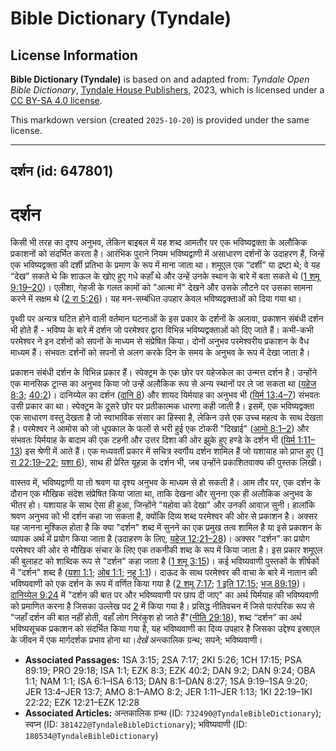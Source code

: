 # Bible Dictionary (Tyndale)

## License Information

**Bible Dictionary (Tyndale)** is based on and adapted from: _Tyndale Open Bible Dictionary_, [Tyndale House Publishers](https://tyndaleopenresources.com/), 2023, which is licensed under a [CC BY-SA 4.0 license](https://creativecommons.org/licenses/by-sa/4.0/legalcode.en).

This markdown version (created `2025-10-20`) is provided under the same license.



--------------------------------

## दर्शन (id: 647801)

दर्शन
=====

किसी भी तरह का दृश्य अनुभव, लेकिन बाइबल में यह शब्द आमतौर पर एक भविष्यद्वक्ता के अलौकिक प्रकाशनों को संदर्भित करता है। आरंभिक पुराने नियम भविष्यद्वाणी में असाधारण दर्शनों के उदाहरण हैं, जिन्हें एक भविष्यद्वक्ता की दर्शी प्रतिभा के प्रमाण के रूप में माना जाता था। शमूएल एक “दर्शी” या द्रष्टा थे; वे यह “देख” सकते थे कि शाऊल के खोए हुए गधे कहाँ थे और उन्हें उनके स्थान के बारे में बता सकते थे ([1 शमू 9:19–20](https://ref.ly/1Sam9:19-1Sam9:20))। एलीशा, गेहजी के गलत कामों को "आत्मा में" देखने और उसके लौटने पर उसका सामना करने में सक्षम थे ([2 रा 5:26](https://ref.ly/2Kgs5:26))। यह मन\-सम्बंधित उपहार केवल भविष्यद्वक्ताओं को दिया गया था।

पृथ्वी पर अन्यत्र घटित होने वाली वर्तमान घटनाओं के इस प्रकार के दर्शनों के अलावा, प्रकाशन संबंधी दर्शन भी होते हैं \- भविष्य के बारे में दर्शन जो परमेश्वर द्वारा विभिन्न भविष्यद्वक्ताओं को दिए जाते हैं। कभी\-कभी परमेश्वर ने इन दर्शनों को सपनों के माध्यम से संप्रेषित किया। दोनों अनुभव परमेश्वरीय प्रकाशन के वैध माध्यम हैं। संभवतः दर्शनों को सपनों से अलग करके दिन के समय के अनुभव के रूप में देखा जाता है।

प्रकाशन संबंधी दर्शन के विभिन्न प्रकार हैं। स्पेक्ट्रम के एक छोर पर यहेजकेल का उन्मत्त दर्शन है। उन्होंने एक मानसिक ट्रान्स का अनुभव किया जो उन्हें अलौकिक रूप से अन्य स्थानों पर ले जा सकता था ([यहेज 8:3](https://ref.ly/Ezek8:3); [40:2](https://ref.ly/Ezek40:2))। दानिय्येल का दर्शन ([दानि 8](https://ref.ly/Dan8:1-Dan8:27)) और शायद यिर्मयाह का अनुभव भी ([यिर्म 13:4–7](https://ref.ly/Jer13:4-Jer13:7)) संभवतः उसी प्रकार का था। स्पेक्ट्रम के दूसरे छोर पर प्रतीकात्मक धारणा कही जाती है। इसमें, एक भविष्यद्वक्ता एक साधारण वस्तु देखता है जो स्वाभाविक संसार का हिस्सा है, लेकिन उसे एक उच्च महत्व के साथ देखता है। परमेश्वर ने आमोस को जो धूपकाल के फलों से भरी हुई एक टोकरी "दिखाई" ([आमो 8:1–2](https://ref.ly/Amos8:1-Amos8:2)) और संभवतः यिर्मयाह के बादाम की एक टहनी और उत्तर दिशा की ओर झुके हुए हण्डे के दर्शन भी ([यिर्म 1:11–13](https://ref.ly/Jer1:11-Jer1:13)) इस श्रेणी में आते हैं। एक मध्यवर्ती प्रकार में सचित्र स्वर्गीय दर्शन शामिल हैं जो यशायाह को प्राप्त हुए ([1 रा 22:19–22](https://ref.ly/1Kgs22:19-1Kgs22:22); [यशा 6](https://ref.ly/Isa6:1-Isa6:13)), साथ ही प्रेरित यूहन्ना के दर्शन भी, जब उन्होंने प्रकाशितवाक्य की पुस्तक लिखी।

वास्तव में, भविष्यद्वाणी या तो श्रवण या दृश्य अनुभव के माध्यम से हो सकती है। आम तौर पर, एक दर्शन के दौरान एक मौखिक संदेश संप्रेषित किया जाता था, ताकि देखना और सुनना एक ही अलौकिक अनुभव के भीतर हो। यशायाह के साथ ऐसा ही हुआ, जिन्होंने "यहोवा को देखा" और उनकी आवाज़ सुनी। हालांकि श्रवण अनुभव को भी दर्शन कहा जा सकता है, क्योंकि दिव्य शब्द परमेश्वर की ओर से प्रकाशन है। अक्सर यह जानना मुश्किल होता है कि क्या "दर्शन" शब्द में सुनने का एक प्रमुख तत्व शामिल है या इसे प्रकाशन के व्यापक अर्थ में प्रयोग किया जाता है (उदाहरण के लिए, [यहेज 12:21–28](https://ref.ly/Ezek12:21-Ezek12:28))। अक्सर "दर्शन" का प्रयोग परमेश्वर की ओर से मौखिक संचार के लिए एक तकनीकी शब्द के रूप में किया जाता है। इस प्रकार शमूएल की बुलाहट को शाब्दिक रूप से "दर्शन" कहा जाता है ([1 शमू 3:15](https://ref.ly/1Sam3:15))। कई भविष्यवाणी पुस्तकों के शीर्षकों में "दर्शन" शब्द है ([यशा 1:1](https://ref.ly/Isa1:1); [ओब 1:1](https://ref.ly/Obad1:1); [नहू 1:1](https://ref.ly/Nah1:1))। दाऊद के साथ परमेश्वर की वाचा के बारे में नातान की भविष्यवाणी को एक दर्शन के रूप में वर्णित किया गया है ([2 शमू 7:17](https://ref.ly/2Sam7:17); [1 इति 17:15](https://ref.ly/1Chr17:15); [भज 89:19](https://ref.ly/Ps89:19))। [दानिय्येल 9:24](https://ref.ly/Dan9:24) में "दर्शन की बात पर और भविष्यवाणी पर छाप दी जाए" का अर्थ यिर्मयाह की भविष्यवाणी को प्रमाणित करना है जिसका उल्लेख पद [2](https://ref.ly/Dan9:2) में किया गया है। प्रसिद्ध नीतिवचन में जिसे पारंपरिक रूप से "जहाँ दर्शन की बात नहीं होती, वहाँ लोग निरंकुश हो जाते हैं"([नीति 29:18](https://ref.ly/Prov29:18)), शब्द “दर्शन” का अर्थ भविष्यसूचक प्रकाशन को संदर्भित किया गया है, यह भविष्यवाणी का दिव्य उपहार है जिसका उद्देश्य इस्राएल के जीवन में एक मार्गदर्शक प्रभाव होना था।*देखें* अन्त्कालिक ग्रन्थ; सपने; भविष्यवाणी।

* **Associated Passages:** 1SA 3:15; 2SA 7:17; 2KI 5:26; 1CH 17:15; PSA 89:19; PRO 29:18; ISA 1:1; EZK 8:3; EZK 40:2; DAN 9:2; DAN 9:24; OBA 1:1; NAM 1:1; ISA 6:1–ISA 6:13; DAN 8:1–DAN 8:27; 1SA 9:19–1SA 9:20; JER 13:4–JER 13:7; AMO 8:1–AMO 8:2; JER 1:11–JER 1:13; 1KI 22:19–1KI 22:22; EZK 12:21–EZK 12:28
* **Associated Articles:** अन्तकालिक ग्रन्थ (ID: `732490@TyndaleBibleDictionary`); स्वप्न (ID: `381422@TyndaleBibleDictionary`); भविष्यवाणी (ID: `180534@TyndaleBibleDictionary`)

